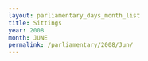 ```yaml
---
layout: parliamentary_days_month_list
title: Sittings
year: 2008
month: JUNE
permalink: /parliamentary/2008/Jun/
---
```


